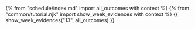 {% from "schedule/index.md" import all_outcomes with context %}
{% from "common/tutorial.njk" import  show_week_evidences with context %}
{{ show_week_evidences("13", all_outcomes) }}